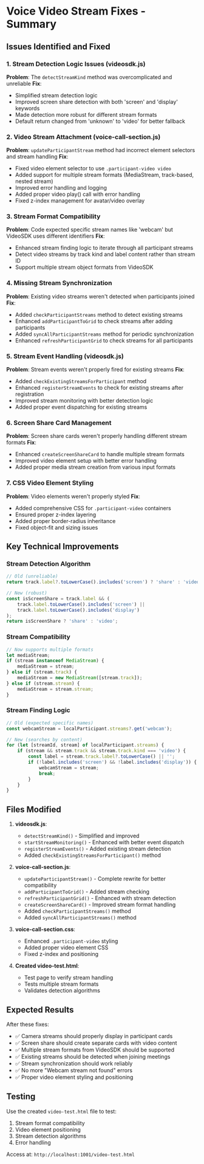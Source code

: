 # Voice Video Stream Fixes - Summary

## Issues Identified and Fixed

### 1. Stream Detection Logic Issues (videosdk.js)
**Problem**: The `detectStreamKind` method was overcomplicated and unreliable
**Fix**: 
- Simplified stream detection logic
- Improved screen share detection with both 'screen' and 'display' keywords
- Made detection more robust for different stream formats
- Default return changed from 'unknown' to 'video' for better fallback

### 2. Video Stream Attachment (voice-call-section.js)
**Problem**: `updateParticipantStream` method had incorrect element selectors and stream handling
**Fix**:
- Fixed video element selector to use `.participant-video video` 
- Added support for multiple stream formats (MediaStream, track-based, nested stream)
- Improved error handling and logging
- Added proper video play() call with error handling
- Fixed z-index management for avatar/video overlay

### 3. Stream Format Compatibility
**Problem**: Code expected specific stream names like 'webcam' but VideoSDK uses different identifiers
**Fix**:
- Enhanced stream finding logic to iterate through all participant streams
- Detect video streams by track kind and label content rather than stream ID
- Support multiple stream object formats from VideoSDK

### 4. Missing Stream Synchronization
**Problem**: Existing video streams weren't detected when participants joined
**Fix**:
- Added `checkParticipantStreams` method to detect existing streams
- Enhanced `addParticipantToGrid` to check streams after adding participants
- Added `syncAllParticipantStreams` method for periodic synchronization
- Enhanced `refreshParticipantGrid` to check streams for all participants

### 5. Stream Event Handling (videosdk.js)
**Problem**: Stream events weren't properly fired for existing streams
**Fix**:
- Added `checkExistingStreamsForParticipant` method
- Enhanced `registerStreamEvents` to check for existing streams after registration
- Improved stream monitoring with better detection logic
- Added proper event dispatching for existing streams

### 6. Screen Share Card Management
**Problem**: Screen share cards weren't properly handling different stream formats
**Fix**:
- Enhanced `createScreenShareCard` to handle multiple stream formats
- Improved video element setup with better error handling
- Added proper media stream creation from various input formats

### 7. CSS Video Element Styling
**Problem**: Video elements weren't properly styled
**Fix**:
- Added comprehensive CSS for `.participant-video` containers
- Ensured proper z-index layering
- Added proper border-radius inheritance
- Fixed object-fit and sizing issues

## Key Technical Improvements

### Stream Detection Algorithm
```javascript
// Old (unreliable)
return track.label?.toLowerCase().includes('screen') ? 'share' : 'video';

// New (robust)
const isScreenShare = track.label && (
    track.label.toLowerCase().includes('screen') || 
    track.label.toLowerCase().includes('display')
);
return isScreenShare ? 'share' : 'video';
```

### Stream Compatibility
```javascript
// Now supports multiple formats
let mediaStream;
if (stream instanceof MediaStream) {
    mediaStream = stream;
} else if (stream.track) {
    mediaStream = new MediaStream([stream.track]);
} else if (stream.stream) {
    mediaStream = stream.stream;
}
```

### Stream Finding Logic
```javascript
// Old (expected specific names)
const webcamStream = localParticipant.streams?.get('webcam');

// New (searches by content)
for (let [streamId, stream] of localParticipant.streams) {
    if (stream && stream.track && stream.track.kind === 'video') {
        const label = stream.track.label?.toLowerCase() || '';
        if (!label.includes('screen') && !label.includes('display')) {
            webcamStream = stream;
            break;
        }
    }
}
```

## Files Modified

1. **videosdk.js**:
   - `detectStreamKind()` - Simplified and improved
   - `startStreamMonitoring()` - Enhanced with better event dispatch
   - `registerStreamEvents()` - Added existing stream detection
   - Added `checkExistingStreamsForParticipant()` method

2. **voice-call-section.js**:
   - `updateParticipantStream()` - Complete rewrite for better compatibility
   - `addParticipantToGrid()` - Added stream checking
   - `refreshParticipantGrid()` - Enhanced with stream detection
   - `createScreenShareCard()` - Improved stream format handling
   - Added `checkParticipantStreams()` method
   - Added `syncAllParticipantStreams()` method

3. **voice-call-section.css**:
   - Enhanced `.participant-video` styling
   - Added proper video element CSS
   - Fixed z-index and positioning

4. **Created video-test.html**:
   - Test page to verify stream handling
   - Tests multiple stream formats
   - Validates detection algorithms

## Expected Results

After these fixes:
- ✅ Camera streams should properly display in participant cards
- ✅ Screen share should create separate cards with video content
- ✅ Multiple stream formats from VideoSDK should be supported
- ✅ Existing streams should be detected when joining meetings
- ✅ Stream synchronization should work reliably
- ✅ No more "Webcam stream not found" errors
- ✅ Proper video element styling and positioning

## Testing

Use the created `video-test.html` file to test:
1. Stream format compatibility
2. Video element positioning
3. Stream detection algorithms
4. Error handling

Access at: `http://localhost:1001/video-test.html`
